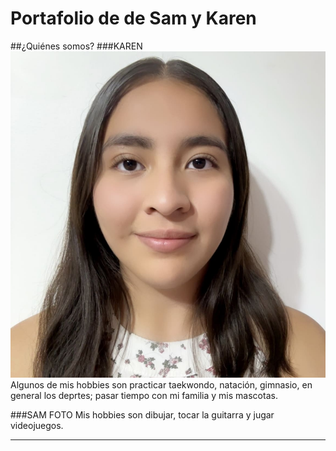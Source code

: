 # Portafolio de de Sam y Karen

##¿Quiénes somos?
###KAREN
![Diagrama del sistema](recursos/imgs/fotoAlumno.png)
Algunos de mis hobbies son practicar taekwondo, natación, gimnasio, en general los deprtes; pasar tiempo con mi familia y mis mascotas.



###SAM
FOTO
Mis hobbies son dibujar, tocar la guitarra y jugar videojuegos.




---

